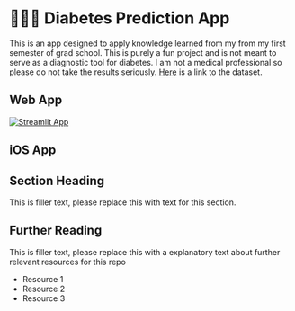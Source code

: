 # 👨🏿‍⚕️ Diabetes Prediction App

This is an app designed to apply knowledge learned from my from my first semester of grad school. This is purely a fun project and is not meant to serve as a diagnostic tool for diabetes. I am not a medical professional so please do not take the results seriously. [Here](https://www.kaggle.com/datasets/prosperchuks/health-dataset?select=diabetes_data.csv) is a link to the dataset. 

## Web App

[![Streamlit App](https://static.streamlit.io/badges/streamlit_badge_black_white.svg)](https://starter-kit.streamlitapp.com/)

## iOS App



## Section Heading

This is filler text, please replace this with text for this section.

## Further Reading

This is filler text, please replace this with a explanatory text about further relevant resources for this repo
- Resource 1
- Resource 2
- Resource 3
